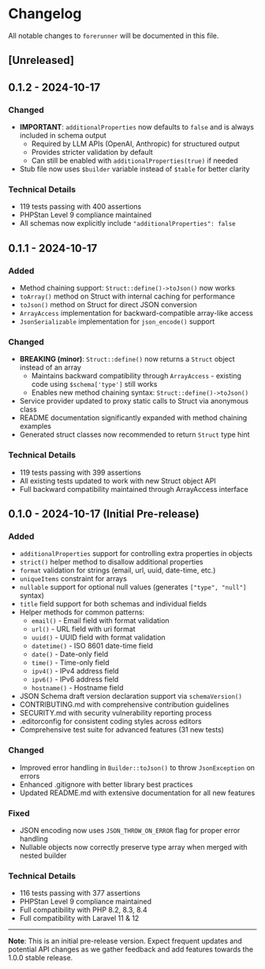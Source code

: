# Changelog

All notable changes to `forerunner` will be documented in this file.

## [Unreleased]

## 0.1.2 - 2024-10-17

### Changed
- **IMPORTANT**: `additionalProperties` now defaults to `false` and is always included in schema output
  - Required by LLM APIs (OpenAI, Anthropic) for structured output
  - Provides stricter validation by default
  - Can still be enabled with `additionalProperties(true)` if needed
- Stub file now uses `$builder` variable instead of `$table` for better clarity

### Technical Details
- 119 tests passing with 400 assertions
- PHPStan Level 9 compliance maintained
- All schemas now explicitly include `"additionalProperties": false`

## 0.1.1 - 2024-10-17

### Added
- Method chaining support: `Struct::define()->toJson()` now works
- `toArray()` method on Struct with internal caching for performance
- `toJson()` method on Struct for direct JSON conversion
- `ArrayAccess` implementation for backward-compatible array-like access
- `JsonSerializable` implementation for `json_encode()` support

### Changed
- **BREAKING (minor)**: `Struct::define()` now returns a `Struct` object instead of an array
  - Maintains backward compatibility through `ArrayAccess` - existing code using `$schema['type']` still works
  - Enables new method chaining syntax: `Struct::define()->toJson()`
- Service provider updated to proxy static calls to Struct via anonymous class
- README documentation significantly expanded with method chaining examples
- Generated struct classes now recommended to return `Struct` type hint

### Technical Details
- 119 tests passing with 399 assertions
- All existing tests updated to work with new Struct object API
- Full backward compatibility maintained through ArrayAccess interface

## 0.1.0 - 2024-10-17 (Initial Pre-release)

### Added
- `additionalProperties` support for controlling extra properties in objects
- `strict()` helper method to disallow additional properties
- `format` validation for strings (email, url, uuid, date-time, etc.)
- `uniqueItems` constraint for arrays
- `nullable` support for optional null values (generates `["type", "null"]` syntax)
- `title` field support for both schemas and individual fields
- Helper methods for common patterns:
  - `email()` - Email field with format validation
  - `url()` - URL field with uri format
  - `uuid()` - UUID field with format validation
  - `datetime()` - ISO 8601 date-time field
  - `date()` - Date-only field
  - `time()` - Time-only field
  - `ipv4()` - IPv4 address field
  - `ipv6()` - IPv6 address field
  - `hostname()` - Hostname field
- JSON Schema draft version declaration support via `schemaVersion()`
- CONTRIBUTING.md with comprehensive contribution guidelines
- SECURITY.md with security vulnerability reporting process
- .editorconfig for consistent coding styles across editors
- Comprehensive test suite for advanced features (31 new tests)

### Changed
- Improved error handling in `Builder::toJson()` to throw `JsonException` on errors
- Enhanced .gitignore with better library best practices
- Updated README.md with extensive documentation for all new features

### Fixed
- JSON encoding now uses `JSON_THROW_ON_ERROR` flag for proper error handling
- Nullable objects now correctly preserve type array when merged with nested builder

### Technical Details
- 116 tests passing with 377 assertions
- PHPStan Level 9 compliance maintained
- Full compatibility with PHP 8.2, 8.3, 8.4
- Full compatibility with Laravel 11 & 12

---

**Note**: This is an initial pre-release version. Expect frequent updates and potential API changes as we gather feedback and add features towards the 1.0.0 stable release.
